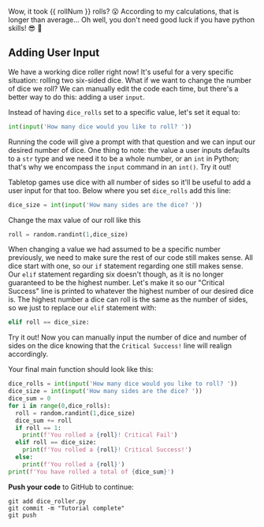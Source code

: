 Wow, it took {{ rollNum }} rolls? 😮 According to my calculations, that is longer than average... Oh well, you don't need good luck if you have python skills! 😎 🐍

## Adding User Input

We have a working dice roller right now! It's useful for a very specific situation: rolling two six-sided dice. What if we want to change the number of dice we roll? We can manually edit the code each time, but there's a better way to do this: adding a user `input`.

Instead of having `dice_rolls` set to a specific value, let's set it equal to:
```python
int(input('How many dice would you like to roll? '))
```

Running the code will give a prompt with that question and we can input our desired number of dice. One thing to note: the value a user inputs defaults to a `str` type and we need it to be a whole number, or an `int` in Python; that's why we encompass the `input` command in an `int()`. Try it out!

Tabletop games use dice with all number of sides so it'll be useful to add a user input for that too. Below where you set `dice_rolls` add this line:

```python
dice_size = int(input('How many sides are the dice? '))
```

Change the max value of our roll like this
```python
roll = random.randint(1,dice_size)
```

When changing a value we had assumed to be a specific number previously, we need to make sure the rest of our code still makes sense.  All dice start with one, so our `if` statement regarding one still makes sense. Our `elif` statement regarding six doesn't though, as it is no longer guaranteed to be the highest number. Let's make it so our "Critical Success" line is printed to whatever the highest number of our desired dice is. The highest number a dice can roll is the same as the number of sides, so we just to replace our `elif` statement with:

```python
elif roll == dice_size:
```

Try it out! Now you can manually input the number of dice and number of sides on the dice knowing that the `Critical Success!` line will realign accordingly. 

Your final main function should look like this:

```python
dice_rolls = int(input('How many dice would you like to roll? '))
dice_size = int(input('How many sides are the dice? '))
dice_sum = 0
for i in range(0,dice_rolls):
  roll = random.randint(1,dice_size)
  dice_sum += roll
  if roll == 1:
    print(f'You rolled a {roll}! Critical Fail')
  elif roll == dice_size:
    print(f'You rolled a {roll}! Critical Success!')
  else:
    print(f'You rolled a {roll}')
print(f'You have rolled a total of {dice_sum}')
```

**Push your code** to GitHub to continue:
```
git add dice_roller.py
git commit -m "Tutorial complete"
git push
```